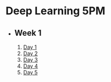 # Deep Learning 5PM

- ## Week 1

   1. [Day 1](https://www.facebook.com/iCodeguru/videos/921079022890677)
   2. [Day 2](https://www.facebook.com/iCodeguru/videos/778599404087522)
   3. [Day 3](https://www.facebook.com/iCodeguru/videos/1542704793227461)
   4. [Day 4]()
   5. [Day 5]()

<!-- - ## Week

   1. [Day 1]()
   2. [Day 2]()
   3. [Day 3]()
   4. [Day 4]()
   5. [Day 5]() -->